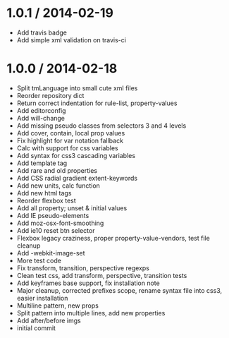 
1.0.1 / 2014-02-19
==================

 * Add travis badge
 * Add simple xml validation on travis-ci

1.0.0 / 2014-02-18
==================

 * Split tmLanguage into small cute xml files
 * Reorder repository dict
 * Return correct indentation for rule-list, property-values
 * Add editorconfig
 * Add will-change
 * Add missing pseudo classes from selectors 3 and 4 levels
 * Add cover, contain, local prop values
 * Fix highlight for var notation fallback
 * Calc with support for css variables
 * Add syntax for css3 cascading variables
 * Add template tag
 * Add rare and old properties
 * Add CSS radial gradient extent-keywords
 * Add new units, calc function
 * Add new html tags
 * Reorder flexbox test
 * Add all property; unset & initial values
 * Add IE pseudo-elements
 * Add moz-osx-font-smoothing
 * Add ie10 reset btn selector
 * Flexbox legacy craziness, proper property-value-vendors, test file cleanup
 * Add -webkit-image-set
 * More test code
 * Fix transform, transition, perspective regexps
 * Clean test css, add transform, perspective, transition tests
 * Add keyframes base support, fix installation note
 * Major cleanup, corrected prefixes scope, rename syntax file into css3, easier installation
 * Multiline pattern, new props
 * Split pattern into multiple lines, add new properties
 * Add after/before imgs
 * initial commit
